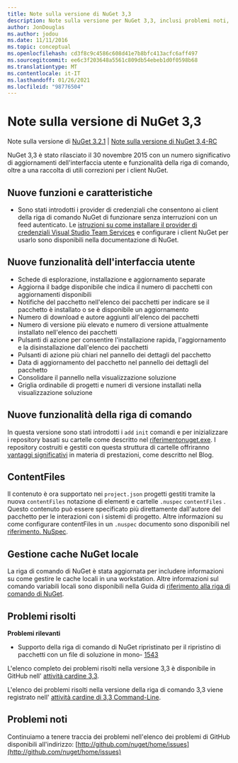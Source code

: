 ```yaml
---
title: Note sulla versione di NuGet 3,3
description: Note sulla versione per NuGet 3,3, inclusi problemi noti, correzioni di bug, funzionalità aggiunte e DCR.
author: JonDouglas
ms.author: jodou
ms.date: 11/11/2016
ms.topic: conceptual
ms.openlocfilehash: cd3f8c9c4586c608d41e7b8bfc413acfc6aff497
ms.sourcegitcommit: ee6c3f203648a5561c809db54ebeb1d0f0598b68
ms.translationtype: MT
ms.contentlocale: it-IT
ms.lasthandoff: 01/26/2021
ms.locfileid: "98776504"
---
```

# <a name="nuget-33-release-notes"></a>Note sulla versione di NuGet 3,3

Note sulla versione di [NuGet 3.2.1](../release-notes/nuget-3.2.1.md)  |  [Note sulla versione di NuGet 3,4-RC](../release-notes/nuget-3.4-RC.md)

NuGet 3,3 è stato rilasciato il 30 novembre 2015 con un numero significativo di aggiornamenti dell'interfaccia utente e funzionalità della riga di comando, oltre a una raccolta di utili correzioni per i client NuGet.

## <a name="new-features"></a>Nuove funzioni e caratteristiche

* Sono stati introdotti i provider di credenziali che consentono ai client della riga di comando NuGet di funzionare senza interruzioni con un feed autenticato. Le [istruzioni su come installare il provider di credenziali Visual Studio Team Services](../reference/extensibility/nuget-exe-credential-providers.md) e configurare i client NuGet per usarlo sono disponibili nella documentazione di NuGet.

## <a name="new-user-interface-features"></a>Nuove funzionalità dell'interfaccia utente

* Schede di esplorazione, installazione e aggiornamento separate
* Aggiorna il badge disponibile che indica il numero di pacchetti con aggiornamenti disponibili
* Notifiche del pacchetto nell'elenco dei pacchetti per indicare se il pacchetto è installato o se è disponibile un aggiornamento
* Numero di download e autore aggiunti all'elenco dei pacchetti
* Numero di versione più elevato e numero di versione attualmente installato nell'elenco dei pacchetti
* Pulsanti di azione per consentire l'installazione rapida, l'aggiornamento e la disinstallazione dall'elenco dei pacchetti
* Pulsanti di azione più chiari nel pannello dei dettagli del pacchetto
* Data di aggiornamento del pacchetto nel pannello dei dettagli del pacchetto
* Consolidare il pannello nella visualizzazione soluzione
* Griglia ordinabile di progetti e numeri di versione installati nella visualizzazione soluzione

## <a name="new-command-line-features"></a>Nuove funzionalità della riga di comando

In questa versione sono stati introdotti i `add` `init` comandi e per inizializzare i repository basati su cartelle come descritto nel [ riferimentonuget.exe](../reference/nuget-exe-cli-reference.md). I repository costruiti e gestiti con questa struttura di cartelle offriranno [vantaggi significativi](http://blog.nuget.org/20150922/Accelerate-Package-Source.html) in materia di prestazioni, come descritto nel Blog.

## <a name="contentfiles"></a>ContentFiles

Il contenuto è ora supportato nei `project.json` progetti gestiti tramite la nuova `contentFiles` notazione di elementi e cartelle `.nuspec` `contentFiles` .  Questo contenuto può essere specificato più direttamente dall'autore del pacchetto per le interazioni con i sistemi di progetto.  Altre informazioni su come configurare contentFiles in un `.nuspec` documento sono disponibili nel [riferimento. NuSpec](../reference/nuspec.md).

## <a name="nuget-locals-cache-management"></a>Gestione cache NuGet locale

La riga di comando di NuGet è stata aggiornata per includere informazioni su come gestire le cache locali in una workstation.  Altre informazioni sul comando variabili locali sono disponibili nella Guida di [riferimento alla riga di comando di NuGet](../reference/cli-reference/cli-ref-locals.md).

## <a name="fixed-issues"></a>Problemi risolti

**Problemi rilevanti**

* Supporto della riga di comando di NuGet ripristinato per il ripristino di pacchetti con un file di soluzione in mono- [1543](https://github.com/NuGet/Home/issues/1543)

L'elenco completo dei problemi risolti nella versione 3,3 è disponibile in GitHub nell' [attività cardine 3,3](https://github.com/NuGet/Home/issues?q=is%3Aissue+milestone%3A3.3.0+is%3Aclosed).

L'elenco dei problemi risolti nella versione della riga di comando 3,3 viene registrato nell' [attività cardine di 3,3 Command-Line](https://github.com/NuGet/Home/issues?q=is%3Aissue+is%3Aclosed+milestone%3A3.3.0-commandline).

## <a name="known-issues"></a>Problemi noti

Continuiamo a tenere traccia dei problemi nell'elenco dei problemi di GitHub disponibili all'indirizzo: [http://github.com/nuget/home/issues](http://github.com/nuget/home/issues)